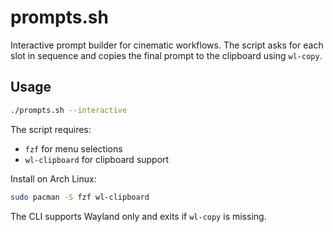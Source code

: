 # prompts.sh

Interactive prompt builder for cinematic workflows. The script asks for each slot in sequence and copies the final prompt to the clipboard using `wl-copy`.

## Usage

```bash
./prompts.sh --interactive
```

The script requires:
- `fzf` for menu selections
- `wl-clipboard` for clipboard support

Install on Arch Linux:

```bash
sudo pacman -S fzf wl-clipboard
```

The CLI supports Wayland only and exits if `wl-copy` is missing.
